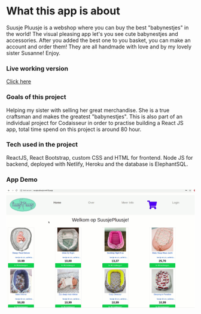 # What this app is about
Suusje Pluusje is a webshop where you can buy the best "babynestjes" in the world! The visual pleasing app let's you see cute babynestjes and accessories. After you added the best one to you basket, you can make an account and order them! They are all handmade with love and by my lovely sister Susanne! Enjoy.

### Live working version
[Click here](https://suusje-pluusje.netlify.app)

### Goals of this project
Helping my sister with selling her great merchandise. She is a true craftsman and makes the greatest "babynestjes".
This is also part of an individual project for Codaisseur in order to practise building a React JS app, total time spend on this project is around 80 hour.

### Tech used in the project
ReactJS, React Bootstrap, custom CSS and HTML for frontend. Node JS for backend, deployed with Netlify, Heroku and the database is ElephantSQL.

### App Demo

![SuusjePluusje](https://github.com/systemthinker/suusje-pluusje-client/blob/master/SuusjePluusje.gif)
